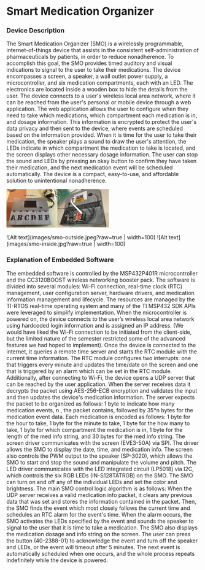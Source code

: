 # **Smart Medication Organizer**

### **Device Description**

The Smart Medication Organizer (SMO) is a wirelessly programmable, internet-of-things device that assists in the consistent self-administration of pharmaceuticals by patients, in order to reduce nonadherence. To accomplish this goal, the SMO provides timed auditory and visual indications to signal to the user to take their medications. The device encompasses a screen, a speaker, a wall outlet power supply, a microcontroller, and six medication compartments, each with an LED. The electronics are located inside a wooden box to hide the details from the user. The device connects to a user's wireless local area network, where it can be reached from the user's personal or mobile device through a web application. The web application allows the user to configure when they need to take which medications, which compartment each medication is in, and dosage information. This information is encrypted to protect the user's data privacy and then sent to the device, where events are scheduled based on the information provided. When it is time for the user to take their medication, the speaker plays a sound to draw the user's attention, the LEDs indicate in which compartment the medication to take is located, and the screen displays other necessary dosage information. The user can stop the sound and LEDs by pressing an okay button to confirm they have taken their medication, and the next medication event will be scheduled automatically. The device is a compact, easy-to-use, and affordable solution to unintentional nonadherence. 

<img src="images/smo-outside.jpeg" height="100"><img src="images/smo-inside.jpg" height="100">

![Alt text](images/smo-outside.jpeg?raw=true | width=100) ![Alt text](images/smo-inside.jpg?raw=true | width=100)

### **Explanation of Embedded Software**

The embedded software is controlled by the MSP432P401R microcontroller and the CC3120BOOST wireless networking booster pack. The software is divided into several modules: Wi-Fi connection, real-time clock (RTC) management, user configuration server, hardware drivers, and medication information management and lifecycle. The resources are managed by the TI-RTOS real-time operating system and many of the TI MSP432 SDK APIs were leveraged to simplify implementation. When the microcontroller is powered on, the device connects to the user’s wireless local area network using hardcoded login information and is assigned an IP address. (We would have liked the Wi-Fi connection to be initiated from the client-side, but the limited nature of the semester restricted some of the advanced features we had hoped to implement). Once the device is connected to the internet, it queries a remote time server and starts the RTC module with the current time information. The RTC module configures two interrupts: one that triggers every minute and updates the time/date on the screen and one that is triggered by an alarm which can be set in the RTC module. Additionally, after connecting to Wi-Fi, the device opens a UDP server that can be reached by the user application. When the server receives data it decrypts the packet using AES-256-ECB encryption and validates the input and then updates the device's medication information. The server expects the packet to be organized as follows: 1 byte to indicate how many medication events, n , the packet contains, followed by 35*n bytes for the medication event data. Each medication is encoded as follows: 1 byte for the hour to take, 1 byte for the minute to take, 1 byte for the how many to take, 1 byte for which compartment the medication is in, 1 byte for the length of the med info string, and 30 bytes for the med info string. The screen driver communicates with the screen (EVE3-50A) via SPI. The driver allows the SMO to display the date, time, and medication info. The screen also controls the PWM output to the speaker (SP-3020),  which allows the SMO to start and stop the sound and manipulate the volume and pitch. The LED driver communicates with the LED integrated circuit (LP5018) via I2C, which controls the six RGB LEDs (IN-S128TATRGB) on the SMO. The SMO can turn on and off any of the individual LEDs and set the color and brightness. The main SMO control logic algorithm is as follows: When the UDP server receives a valid medication info packet, it clears any previous data that was set and stores the information contained in the packet. Then, the SMO finds the event which most closely follows the current time and schedules an RTC alarm for the event's time. When the alarm occurs, the SMO activates the LEDs specified by the event and sounds the speaker to signal to the user that it is time to take a medication. The SMO also displays the medication dosage and info string on the screen. The user can press the button (40-2388-01) to acknowledge the event and turn off the speaker and LEDs, or the event will timeout after 5 minutes. The next event is automatically scheduled when one occurs, and the whole process repeats indefinitely while the device is powered.
